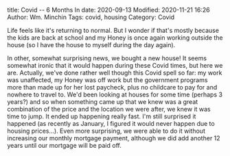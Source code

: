 title: Covid -- 6 Months In
date: 2020-09-13
Modified: 2020-11-21 16:26
Author: Wm. Minchin
Tags: covid, housing
Category: Covid

Life feels like it's returning to normal. But I wonder if that's mostly because
the kids are back at school and my Honey is once again working outside the
house (so I have the house to myself during the day again).

In other, somewhat surprising news, we bought a new house! It seems somewhat
ironic that it would happen during these Covid times, but here we are.
Actually, we've done rather well though this Covid spell so far: my work was
unaffected, my Honey was off work but the government programs more than made up
for her lost paycheck, plus no childcare to pay for and nowhere to travel to.
We'd been looking at houses for some time (perhaps 3 years?) and so when
something came up that we knew was a great combination of the price and the
location we were after, we knew it was time to jump. It ended up happening
really fast. I'm still surprised it happened (as recently as January, I figured
it would never happen due to housing prices...). Even more surprising, we were
able to do it without increasing our monthly mortgage payment, although we did
add another 12 years until our mortgage will be paid off.
